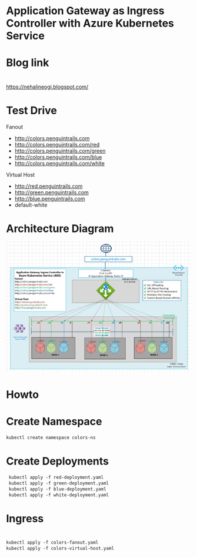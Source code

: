 # Application Gateway as Ingress Controller with Azure Kubernetes Service
#
# Blog link
#
https://nehalineogi.blogspot.com/
#
# Test Drive
Fanout
* http://colors.penguintrails.com
* http://colors.penguintrails.com/red
* http://colors.penguintrails.com/green
* http://colors.penguintrails.com/blue
* http://colors.penguintrails.com/white

Virtual Host
* http://red.penguintrails.com
* http://green.penguintrails.com
* http://blue.penguintrails.com
* default-white

# Architecture Diagram
![Architecture](aks-app-gw-architecture.JPG)

# Howto

# Create Namespace
```
kubectl create namespace colors-ns
```
# Create Deployments
```
 kubectl apply -f red-deployment.yaml
 kubectl apply -f green-deployment.yaml
 kubectl apply -f blue-deployment.yaml
 kubectl apply -f white-deployment.yaml
```
#
# Ingress
#
```
kubectl apply -f colors-fanout.yaml
kubectl apply -f colors-virtual-host.yaml
```

